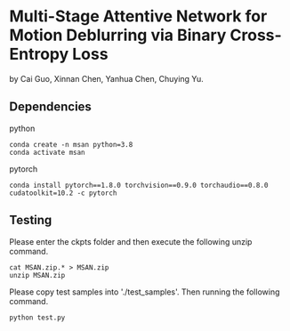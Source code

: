 # Multi-Stage Attentive Network for Motion Deblurring via Binary Cross-Entropy Loss
by Cai Guo, Xinnan Chen, Yanhua Chen, Chuying Yu.

## Dependencies
python
```
conda create -n msan python=3.8
conda activate msan
```
pytorch
```
conda install pytorch==1.8.0 torchvision==0.9.0 torchaudio==0.8.0 cudatoolkit=10.2 -c pytorch
```

## Testing
Please enter the ckpts folder and then execute the following unzip command.
```
cat MSAN.zip.* > MSAN.zip
unzip MSAN.zip
```

Please copy test samples into './test_samples'. Then running the following command.
```
python test.py
```
